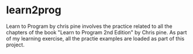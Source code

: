 learn2prog
==========

Learn to Program by chris pine involves the practice related to all the chapters of the book
"Learn to Program 2nd Edition" by Chris pine. As part of my learning exercise, all the practie 
examples are loaded as part of this project.
